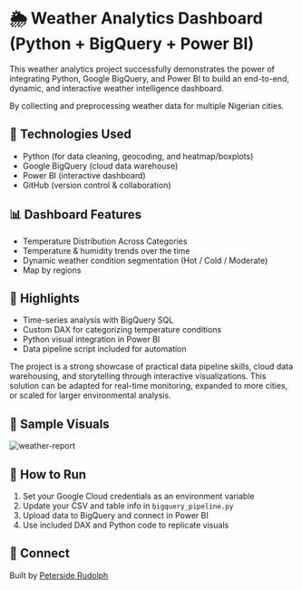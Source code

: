 # 🌦️ Weather Analytics Dashboard (Python + BigQuery + Power BI)

This weather analytics project successfully demonstrates the power of integrating Python, Google BigQuery, and Power BI to build an end-to-end, dynamic, and interactive weather intelligence dashboard.

By collecting and preprocessing weather data for multiple Nigerian cities.

## 🔧 Technologies Used
- Python (for data cleaning, geocoding, and heatmap/boxplots)
- Google BigQuery (cloud data warehouse)
- Power BI (interactive dashboard)
- GitHub (version control & collaboration)

## 📊 Dashboard Features
- Temperature Distribution Across Categories
- Temperature & humidity trends over the time
- Dynamic weather condition segmentation (Hot / Cold / Moderate)
- Map by regions

## 📌 Highlights
- Time-series analysis with BigQuery SQL
- Custom DAX for categorizing temperature conditions
- Python visual integration in Power BI
- Data pipeline script included for automation

The project is a strong showcase of practical data pipeline skills, cloud data warehousing, and storytelling through interactive visualizations. This solution can be adapted for real-time monitoring, expanded to more cities, or scaled for larger environmental analysis.

## 📸 Sample Visuals
![weather-report](https://github.com/user-attachments/assets/6bfe6023-9c1f-4090-a287-369246bea750)


## 🚀 How to Run
1. Set your Google Cloud credentials as an environment variable
2. Update your CSV and table info in `bigquery_pipeline.py`
3. Upload data to BigQuery and connect in Power BI
4. Use included DAX and Python code to replicate visuals

## 🔗 Connect
Built by [Peterside Rudolph](https://www.linkedin.com/in/rudolphpeterside)
